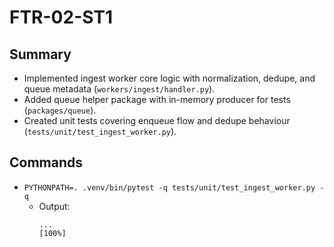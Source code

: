 # FTR-02-ST1

## Summary
- Implemented ingest worker core logic with normalization, dedupe, and queue metadata (`workers/ingest/handler.py`).
- Added queue helper package with in-memory producer for tests (`packages/queue`).
- Created unit tests covering enqueue flow and dedupe behaviour (`tests/unit/test_ingest_worker.py`).

## Commands
- `PYTHONPATH=. .venv/bin/pytest -q tests/unit/test_ingest_worker.py -q`
  - Output:
    ```
    ...                                                                      [100%]
    ```

